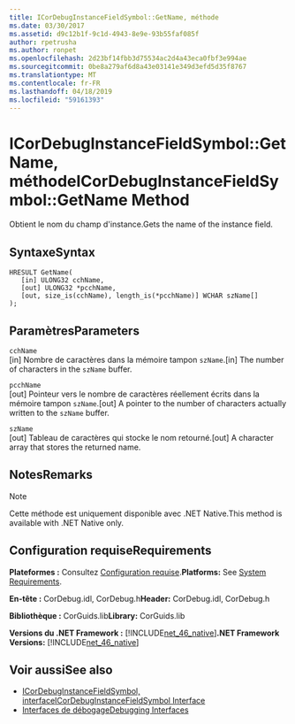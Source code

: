 ```yaml
---
title: ICorDebugInstanceFieldSymbol::GetName, méthode
ms.date: 03/30/2017
ms.assetid: d9c12b1f-9c1d-4943-8e9e-93b55faf085f
author: rpetrusha
ms.author: ronpet
ms.openlocfilehash: 2d23bf14fbb3d75534ac2d4a43eca0fbf3e994ae
ms.sourcegitcommit: 0be8a279af6d8a43e03141e349d3efd5d35f8767
ms.translationtype: MT
ms.contentlocale: fr-FR
ms.lasthandoff: 04/18/2019
ms.locfileid: "59161393"
---
```

# <a name="icordebuginstancefieldsymbolgetname-method"></a><span data-ttu-id="a82fd-102">ICorDebugInstanceFieldSymbol::GetName, méthode</span><span class="sxs-lookup"><span data-stu-id="a82fd-102">ICorDebugInstanceFieldSymbol::GetName Method</span></span>
<span data-ttu-id="a82fd-103">Obtient le nom du champ d'instance.</span><span class="sxs-lookup"><span data-stu-id="a82fd-103">Gets the name of the instance field.</span></span>  
  
## <a name="syntax"></a><span data-ttu-id="a82fd-104">Syntaxe</span><span class="sxs-lookup"><span data-stu-id="a82fd-104">Syntax</span></span>  
  
```  
HRESULT GetName(  
   [in] ULONG32 cchName,   
   [out] ULONG32 *pcchName,   
   [out, size_is(cchName), length_is(*pcchName)] WCHAR szName[]  
);  
```  
  
## <a name="parameters"></a><span data-ttu-id="a82fd-105">Paramètres</span><span class="sxs-lookup"><span data-stu-id="a82fd-105">Parameters</span></span>  
 `cchName`  
 <span data-ttu-id="a82fd-106">[in] Nombre de caractères dans la mémoire tampon `szName`.</span><span class="sxs-lookup"><span data-stu-id="a82fd-106">[in] The number of characters in the `szName` buffer.</span></span>  
  
 `pcchName`  
 <span data-ttu-id="a82fd-107">[out] Pointeur vers le nombre de caractères réellement écrits dans la mémoire tampon `szName`.</span><span class="sxs-lookup"><span data-stu-id="a82fd-107">[out] A pointer to the number of characters actually written to the `szName` buffer.</span></span>  
  
 `szName`  
 <span data-ttu-id="a82fd-108">[out] Tableau de caractères qui stocke le nom retourné.</span><span class="sxs-lookup"><span data-stu-id="a82fd-108">[out] A character array that stores the returned name.</span></span>  
  
## <a name="remarks"></a><span data-ttu-id="a82fd-109">Notes</span><span class="sxs-lookup"><span data-stu-id="a82fd-109">Remarks</span></span>  
  
> [!NOTE]
>  <span data-ttu-id="a82fd-110">Cette méthode est uniquement disponible avec .NET Native.</span><span class="sxs-lookup"><span data-stu-id="a82fd-110">This method is available with .NET Native only.</span></span>  
  
## <a name="requirements"></a><span data-ttu-id="a82fd-111">Configuration requise</span><span class="sxs-lookup"><span data-stu-id="a82fd-111">Requirements</span></span>  
 <span data-ttu-id="a82fd-112">**Plateformes :** Consultez [Configuration requise](../../../../docs/framework/get-started/system-requirements.md).</span><span class="sxs-lookup"><span data-stu-id="a82fd-112">**Platforms:** See [System Requirements](../../../../docs/framework/get-started/system-requirements.md).</span></span>  
  
 <span data-ttu-id="a82fd-113">**En-tête :** CorDebug.idl, CorDebug.h</span><span class="sxs-lookup"><span data-stu-id="a82fd-113">**Header:** CorDebug.idl, CorDebug.h</span></span>  
  
 <span data-ttu-id="a82fd-114">**Bibliothèque :** CorGuids.lib</span><span class="sxs-lookup"><span data-stu-id="a82fd-114">**Library:** CorGuids.lib</span></span>  
  
 <span data-ttu-id="a82fd-115">**Versions du .NET Framework :** [!INCLUDE[net_46_native](../../../../includes/net-46-native-md.md)]</span><span class="sxs-lookup"><span data-stu-id="a82fd-115">**.NET Framework Versions:** [!INCLUDE[net_46_native](../../../../includes/net-46-native-md.md)]</span></span>  
  
## <a name="see-also"></a><span data-ttu-id="a82fd-116">Voir aussi</span><span class="sxs-lookup"><span data-stu-id="a82fd-116">See also</span></span>

- [<span data-ttu-id="a82fd-117">ICorDebugInstanceFieldSymbol, interface</span><span class="sxs-lookup"><span data-stu-id="a82fd-117">ICorDebugInstanceFieldSymbol Interface</span></span>](../../../../docs/framework/unmanaged-api/debugging/icordebuginstancefieldsymbol-interface.md)
- [<span data-ttu-id="a82fd-118">Interfaces de débogage</span><span class="sxs-lookup"><span data-stu-id="a82fd-118">Debugging Interfaces</span></span>](../../../../docs/framework/unmanaged-api/debugging/debugging-interfaces.md)
